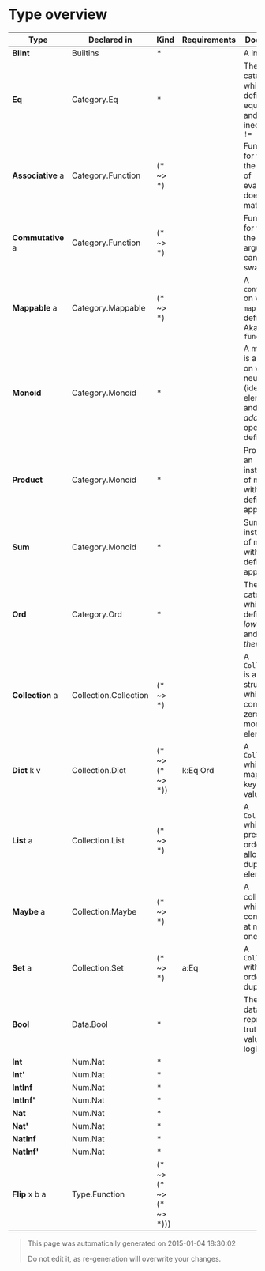 # Type overview

Type | Declared in | Kind | Requirements | Docstring
---- | ----------- | ---- | ------------ | ---------
**BIInt**  | Builtins | * |  | A int!
**Eq**  | Category.Eq | * |  | The category which defines equality ````==```` and inequality ````!=````
**Associative** a | Category.Function | (* ~> *) |  | Functions for which the order of evaluation does not matter.
**Commutative** a | Category.Function | (* ~> *) |  | Functions for which the arguments can be swapped.
**Mappable** a | Category.Mappable | (* ~> *) |  | A ````container```` on which ````map```` is defined. Aka ````functor````
**Monoid**  | Category.Monoid | * |  | A monoid is an type on which a neutral (identity) element and an _addition_ operator is defined.
**Product**  | Category.Monoid | * |  | Product is an instance of monoid, with (*) defined as append
**Sum**  | Category.Monoid | * |  | Sum is an instance of monoid, with (+) defined as append
**Ord**  | Category.Ord | * |  | The category which defines _lower then_ and _higher then_.
**Collection** a | Collection.Collection | (* ~> *) |  | A ````Collection```` is a data structure which contains zero or more elements.
**Dict** k v | Collection.Dict | (* ~> (* ~> *)) | k:Eq Ord | A ````Collection```` which maps a key onto a value.
**List** a | Collection.List | (* ~> *) |  | A ````Collection```` which preserves order and allows duplicate elements.
**Maybe** a | Collection.Maybe | (* ~> *) |  | A collection which contains at most one value.
**Set** a | Collection.Set | (* ~> *) | a:Eq | A ````Collection```` without order and duplicates.
**Bool**  | Data.Bool | * |  | The ````Bool```` datatype represents truth values of logic.
**Int**  | Num.Nat | * |  | 
**Int'**  | Num.Nat | * |  | 
**IntInf**  | Num.Nat | * |  | 
**IntInf'**  | Num.Nat | * |  | 
**Nat**  | Num.Nat | * |  | 
**Nat'**  | Num.Nat | * |  | 
**NatInf**  | Num.Nat | * |  | 
**NatInf'**  | Num.Nat | * |  | 
**Flip** x b a | Type.Function | (* ~> (* ~> (* ~> *))) |  | 



> This page was automatically generated on 2015-01-04 18:30:02
> 
> 
> Do not edit it, as re-generation will overwrite your changes.